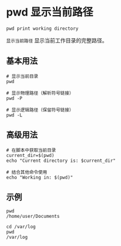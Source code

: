 # pwd 显示当前路径

`pwd print working directory`

`显示当前路径` 显示当前工作目录的完整路径。

## 基本用法
```shell
# 显示当前目录
pwd

# 显示物理路径（解析符号链接）
pwd -P

# 显示逻辑路径（保留符号链接）
pwd -L
```

## 高级用法
```shell
# 在脚本中获取当前目录
current_dir=$(pwd)
echo "Current directory is: $current_dir"

# 结合其他命令使用
echo "Working in: $(pwd)"
```

## 示例
```shell
pwd
/home/user/Documents

cd /var/log
pwd
/var/log
```